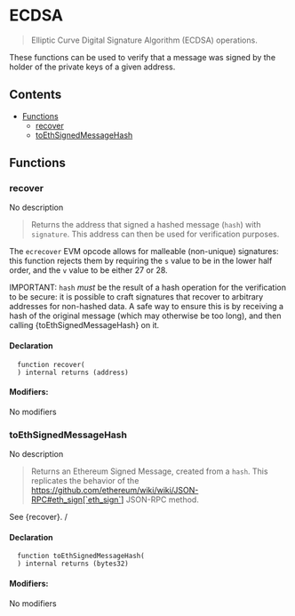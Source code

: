 # ECDSA



> Elliptic Curve Digital Signature Algorithm (ECDSA) operations.

These functions can be used to verify that a message was signed by the holder
of the private keys of a given address.

## Contents
<!-- START doctoc generated TOC please keep comment here to allow auto update -->
<!-- DON'T EDIT THIS SECTION, INSTEAD RE-RUN doctoc TO UPDATE -->

- [Functions](#functions)
  - [recover](#recover)
  - [toEthSignedMessageHash](#toethsignedmessagehash)

<!-- END doctoc generated TOC please keep comment here to allow auto update -->




## Functions

### recover
No description
> Returns the address that signed a hashed message (`hash`) with
`signature`. This address can then be used for verification purposes.

The `ecrecover` EVM opcode allows for malleable (non-unique) signatures:
this function rejects them by requiring the `s` value to be in the lower
half order, and the `v` value to be either 27 or 28.

IMPORTANT: `hash` _must_ be the result of a hash operation for the
verification to be secure: it is possible to craft signatures that
recover to arbitrary addresses for non-hashed data. A safe way to ensure
this is by receiving a hash of the original message (which may otherwise
be too long), and then calling {toEthSignedMessageHash} on it.

#### Declaration
```solidity
  function recover(
  ) internal returns (address)
```

#### Modifiers:
No modifiers



### toEthSignedMessageHash
No description
> Returns an Ethereum Signed Message, created from a `hash`. This
replicates the behavior of the
https://github.com/ethereum/wiki/wiki/JSON-RPC#eth_sign[`eth_sign`]
JSON-RPC method.

See {recover}.
/

#### Declaration
```solidity
  function toEthSignedMessageHash(
  ) internal returns (bytes32)
```

#### Modifiers:
No modifiers






